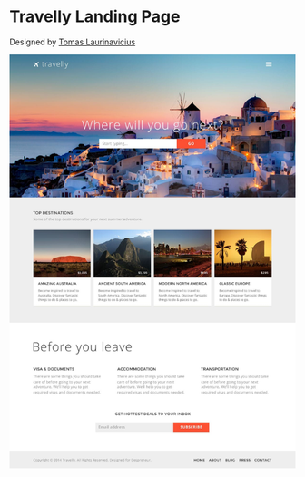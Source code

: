 # Travelly Landing Page

Designed by [Tomas Laurinavicius](https://dribbble.com/shots/1497212-Travelly-Free-Travel-Website-PSD-Template)

![travelly](preview.jpg)